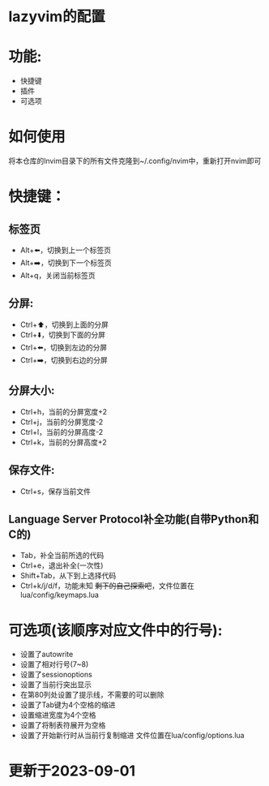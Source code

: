 # lazyvim的配置
# 功能:
- 快捷键
- 插件
- 可选项
# 如何使用
将本仓库的lnvim目录下的所有文件克隆到~/.config/nvim中，重新打开nvim即可
# 快捷键：
## 标签页
- Alt+⬅️，切换到上一个标签页
- Alt+➡️，切换到下一个标签页
- Alt+q，关闭当前标签页
## 分屏:
- Ctrl+⬆️，切换到上面的分屏
- Ctrl+⬇️，切换到下面的分屏
- Ctrl+⬅️，切换到左边的分屏
- Ctrl+➡️，切换到右边的分屏
## 分屏大小:
- Ctrl+h，当前的分屏宽度+2
- Ctrl+j，当前的分屏宽度-2
- Ctrl+l，当前的分屏高度-2
- Ctrl+k，当前的分屏高度+2
## 保存文件:
- Ctrl+s，保存当前文件
## Language Server Protocol补全功能(自带Python和C的)
- Tab，补全当前所选的代码
- Ctrl+e，退出补全(一次性)
- Shift+Tab，从下到上选择代码
- Ctrl+k/j/d/f，功能未知
~~剩下的自己探索吧~~，文件位置在lua/config/keymaps.lua
# 可选项(该顺序对应文件中的行号):
- 设置了autowrite
- 设置了相对行号(7~8)
- 设置了sessionoptions
- 设置了当前行突出显示
- 在第80列处设置了提示线，不需要的可以删除
- 设置了Tab键为4个空格的缩进
- 设置缩进宽度为4个空格
- 设置了将制表符展开为空格
- 设置了开始新行时从当前行复制缩进
文件位置在lua/config/options.lua
# 更新于2023-09-01